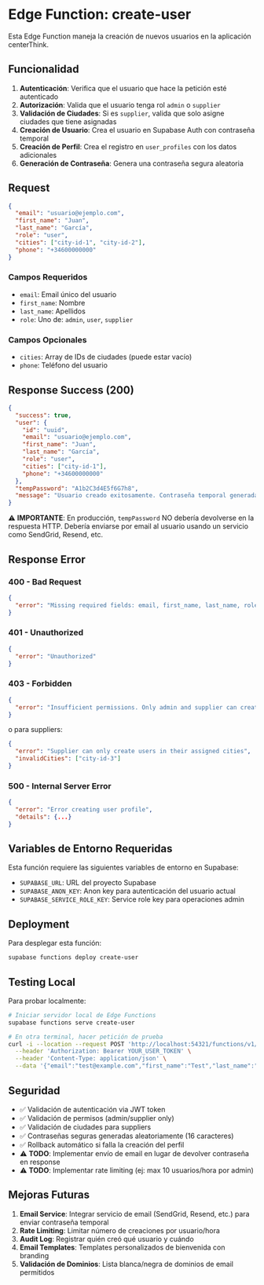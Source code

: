 # Edge Function: create-user

Esta Edge Function maneja la creación de nuevos usuarios en la aplicación centerThink.

## Funcionalidad

1. **Autenticación**: Verifica que el usuario que hace la petición esté autenticado
2. **Autorización**: Valida que el usuario tenga rol `admin` o `supplier`
3. **Validación de Ciudades**: Si es `supplier`, valida que solo asigne ciudades que tiene asignadas
4. **Creación de Usuario**: Crea el usuario en Supabase Auth con contraseña temporal
5. **Creación de Perfil**: Crea el registro en `user_profiles` con los datos adicionales
6. **Generación de Contraseña**: Genera una contraseña segura aleatoria

## Request

```json
{
  "email": "usuario@ejemplo.com",
  "first_name": "Juan",
  "last_name": "García",
  "role": "user",
  "cities": ["city-id-1", "city-id-2"],
  "phone": "+34600000000"
}
```

### Campos Requeridos
- `email`: Email único del usuario
- `first_name`: Nombre
- `last_name`: Apellidos
- `role`: Uno de: `admin`, `user`, `supplier`

### Campos Opcionales
- `cities`: Array de IDs de ciudades (puede estar vacío)
- `phone`: Teléfono del usuario

## Response Success (200)

```json
{
  "success": true,
  "user": {
    "id": "uuid",
    "email": "usuario@ejemplo.com",
    "first_name": "Juan",
    "last_name": "García",
    "role": "user",
    "cities": ["city-id-1"],
    "phone": "+34600000000"
  },
  "tempPassword": "A1b2C3d4E5f6G7h8",
  "message": "Usuario creado exitosamente. Contraseña temporal generada."
}
```

⚠️ **IMPORTANTE**: En producción, `tempPassword` NO debería devolverse en la respuesta HTTP.
Debería enviarse por email al usuario usando un servicio como SendGrid, Resend, etc.

## Response Error

### 400 - Bad Request
```json
{
  "error": "Missing required fields: email, first_name, last_name, role"
}
```

### 401 - Unauthorized
```json
{
  "error": "Unauthorized"
}
```

### 403 - Forbidden
```json
{
  "error": "Insufficient permissions. Only admin and supplier can create users."
}
```

o para suppliers:

```json
{
  "error": "Supplier can only create users in their assigned cities",
  "invalidCities": ["city-id-3"]
}
```

### 500 - Internal Server Error
```json
{
  "error": "Error creating user profile",
  "details": {...}
}
```

## Variables de Entorno Requeridas

Esta función requiere las siguientes variables de entorno en Supabase:

- `SUPABASE_URL`: URL del proyecto Supabase
- `SUPABASE_ANON_KEY`: Anon key para autenticación del usuario actual
- `SUPABASE_SERVICE_ROLE_KEY`: Service role key para operaciones admin

## Deployment

Para desplegar esta función:

```bash
supabase functions deploy create-user
```

## Testing Local

Para probar localmente:

```bash
# Iniciar servidor local de Edge Functions
supabase functions serve create-user

# En otra terminal, hacer petición de prueba
curl -i --location --request POST 'http://localhost:54321/functions/v1/create-user' \
  --header 'Authorization: Bearer YOUR_USER_TOKEN' \
  --header 'Content-Type: application/json' \
  --data '{"email":"test@example.com","first_name":"Test","last_name":"User","role":"user","cities":[]}'
```

## Seguridad

- ✅ Validación de autenticación via JWT token
- ✅ Validación de permisos (admin/supplier only)
- ✅ Validación de ciudades para suppliers
- ✅ Contraseñas seguras generadas aleatoriamente (16 caracteres)
- ✅ Rollback automático si falla la creación del perfil
- ⚠️ **TODO**: Implementar envío de email en lugar de devolver contraseña en response
- ⚠️ **TODO**: Implementar rate limiting (ej: max 10 usuarios/hora por admin)

## Mejoras Futuras

1. **Email Service**: Integrar servicio de email (SendGrid, Resend, etc.) para enviar contraseña temporal
2. **Rate Limiting**: Limitar número de creaciones por usuario/hora
3. **Audit Log**: Registrar quién creó qué usuario y cuándo
4. **Email Templates**: Templates personalizados de bienvenida con branding
5. **Validación de Dominios**: Lista blanca/negra de dominios de email permitidos
